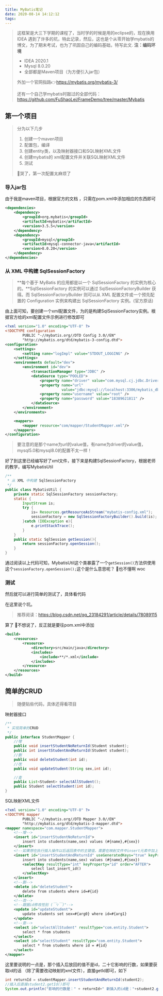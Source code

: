 ```yaml
---
title: MyBatis笔记
date: 2020-08-14 14:12:12
tags:
---
```


> 这框架是大三下学期的课程了，当时学的时候是用的eclipse的，现在换用IDEA 遇到了许多的坑，特此记录，然后，这也是个从零开始学mybatis的博文，为了期末考试，也为了巩固自己的编码基础，特写此文.
> **注：编码环境**
>
> -  IDEA 2020.1
> -  Mysql 8.0.20
> -  全部都是Maven项目（为方便引入jar包）
>
> 外加一个官网指路👉https://mybatis.org/mybatis-3/
>
> 还有一个自己学mybatis时敲过的全部代码：https://github.com/FuShaoLei/FrameDemo/tree/master/Mybatis



## 第一个项目
> 分为以下几步
> 1. 创建一个maven项目
> 2. 配置包，编译
> 3. 创建entity类，以及映射器接口和SQL映射XML文件
> 5. 创建mybatis的 xml配置文件并关联SQL映射XML文件
> 6. 测试
> 
> 👴哭了，第一次配置太麻烦了

### 导入jar包
由于我是maven项目，根据官方的文档 ，只需在pom.xml中添加相应的东西即可
```xml
<dependencies>
    <dependency>
        <groupId>org.mybatis</groupId>
        <artifactId>mybatis</artifactId>
        <version>3.5.5</version>
    </dependency>
    <dependency>
        <groupId>mysql</groupId>
        <artifactId>mysql-connector-java</artifactId>
        <version>8.0.20</version>
    </dependency>
</dependencies>
```

### 从 XML 中构建 SqlSessionFactory

> **每个基于 MyBatis 的应用都是以一个 SqlSessionFactory 的实例为核心的。**SqlSessionFactory 的实例可以通过 SqlSessionFactoryBuilder 获得。而 SqlSessionFactoryBuilder 则可以从 XML 配置文件或一个预先配置的 Configuration 实例来构建出 SqlSessionFactory 实例。(官方原话)

由上面可知，要创建一个xml配置文件，为的是构建SqlSessionFactory实例。根据官方给的xml配置文件示例进行修改即可

```xml
<?xml version="1.0" encoding="UTF-8" ?>
<!DOCTYPE configuration
        PUBLIC "-//mybatis.org//DTD Config 3.0//EN"
        "http://mybatis.org/dtd/mybatis-3-config.dtd">
<configuration>
    <settings>
        <setting name="logImpl" value="STDOUT_LOGGING" />
    </settings>
    <environments default="dev">
        <environment id="dev">
            <transactionManager type="JDBC" />
            <dataSource type="POOLED">
                <property name="driver" value="com.mysql.cj.jdbc.Driver" />
                <property name="url"
                          value="jdbc:mysql://localhost:3306/mybatis_db?useUnicode=true&amp;characterEncoding=utf-8&amp;serverTimezone=GMT" />
                <property name="username" value="root" />
                <property name="password" value="18389621811" />
            </dataSource>
        </environment>
    </environments>

    <mappers>
        <mapper resource="com/mapper/StudentMapper.xml"/>
    </mappers>
</configuration>
```
> 要注意的是那个name为url的value值，有name为driver的value值，mysql5.0和mysql8.0的配置不太一样！

好了到这里已经编写好了xml文件，接下来是构建SqlSessionFactory，根据老师的教学，编写MybatisUtil
```java
/**
 * 从 XML 中构建 SqlSessionFactory
 */
public class MybatisUtil {
    private static SqlSessionFactory sessionFactory;
    static {
        InputStream is;
        try {
            is= Resources.getResourceAsStream("mybatis-config.xml");
            sessionFactory = new SqlSessionFactoryBuilder().build(is);
        }catch (IOException e){
            e.printStackTrace();
        }
    }
    public static SqlSession getSession(){
        return sessionFactory.openSession();
    }
}
```
通过阅读以上代码可知，MybatisUtil这个类暴露了一个`getSession()`方法供使用这个`sessionFactory.openSession();`这个是什么意思呢？ 👴也不懂啊 woc


### 测试
然后就可以进行简单的测试了，具体看代码

在这里说个坑。

> 推荐阅读：https://blog.csdn.net/qq_23184291/article/details/78089115

算了 👴不想说了，反正就是要往pom.xml中添加

```xml
<build>
    <resources>
        <resource>
            <directory>src/main/java</directory>
            <includes>
                <include>**/*.xml</include>
            </includes>
        </resource>
    </resources>
</build>
```

## 简单的CRUD
> 随便贴些代码，具体还得看项目

映射器接口

```java
/**
 * 实现简单的CRUD
 */
public interface StudentMapper {
    //增
    public void insertStudentNoReturnId(Student student);
    public int insertStudentAndReturnId(Student student);
    //删
    public void deleteStudent(int id);
    //改
    public void updateStudent(String sex,int id);

    //查
    public List<Student> selectAllStudent();
    public Student selectStudent(int id);
}
```
SQL映射XML文件
```xml
<?xml version="1.0" encoding="UTF-8" ?>
<!DOCTYPE mapper
        PUBLIC "-//mybatis.org//DTD Mapper 3.0//EN"
        "http://mybatis.org/dtd/mybatis-3-mapper.dtd">
<mapper namespace="com.mapper.StudentMapper">
    <!--增-->
    <insert id="insertStudentNoReturnId">
        insert into students(name,sex) values (#{name},#{sex})
    </insert>
    <!--如果想在执行插入操作以后返回表中的主键值，需要在映射文件中insert元素中加上如下两个属性-->
    <insert id="insertStudentAndReturnId" useGeneratedKeys="true" keyProperty="id">
        insert into students(name,sex) values (#{name},#{sex})
        <selectKey resultType="int" keyProperty="id" order="AFTER">
            select last_insert_id()
        </selectKey>
    </insert>
    <!--删-->
    <delete id="deleteStudent">
        delete from students where id=#{id}
    </delete>
    <!--改-->
    <!--跟据id修改性别 (￣▽￣)"-->
    <update id="updateStudent">
        update students set sex=#{arg0} where id=#{arg1}
    </update>
    <!--查-->
    <select id="selectAllStudent" resultType="com.entity.Student">
        select * from students
    </select>
    <select id="selectStudent" resultType="com.entity.Student">
        select * from students where id = #{id}
    </select>
</mapper>
```

这里要说明的一点是，那个插入后放回的值不是id，二十它影响的行数，如果要获取id的话
（除了需要改动映射的xml文件），直接getId即可，如下
```java
int returnId = studentMapper.insertStudentAndReturnId(student2);
//插入后直接student2.getId()即可
System.out.println("影响的行数是：" + returnId+" 新插入的id是："+student2.getId());
```